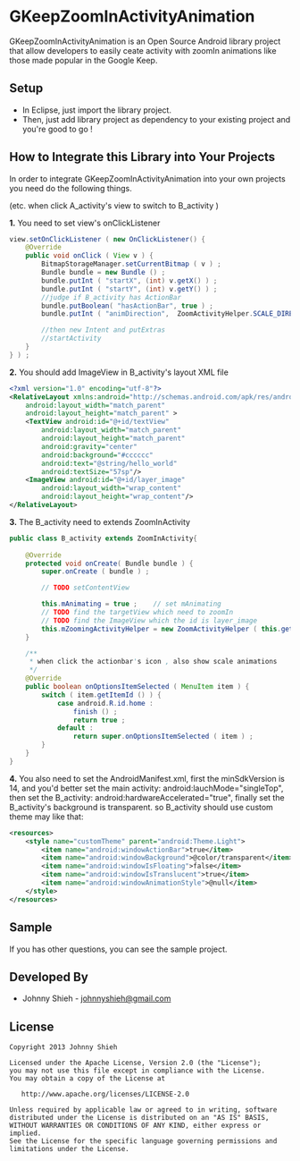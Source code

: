 GKeepZoomInActivityAnimation
============================

GKeepZoomInActivityAnimation is an Open Source Android library project that allow developers to easily ceate activity with zoomIn animations like those made popular in the Google Keep.

Setup
-----
* In Eclipse, just import the library project.
* Then, just add library project as dependency to your existing project and you're good to go !

How to Integrate this Library into Your Projects
------------------------------------------------
In order to integrate GKeepZoomInActivityAnimation into your own projects you need do the following things.

(etc. when click A_activity's view to switch to B_activity )

__1.__      You need to set view's onClickListener

```java
view.setOnClickListener ( new OnClickListener() {
    @Override
    public void onClick ( View v ) {
        BitmapStorageManager.setCurrentBitmap ( v ) ;
        Bundle bundle = new Bundle () ;
        bundle.putInt ( "startX", (int) v.getX() ) ;
        bundle.putInt ( "startY", (int) v.getY() ) ;
        //judge if B_activity has ActionBar
        bundle.putBoolean( "hasActionBar", true ) ;
        bundle.putInt ( "animDirection",  ZoomActivityHelper.SCALE_DIRECT ) ;

        //then new Intent and putExtras
        //startActivity
    }
} ) ;
```

__2.__      You should add ImageView in B_activity's layout XML file

```xml
<?xml version="1.0" encoding="utf-8"?>
<RelativeLayout xmlns:android="http://schemas.android.com/apk/res/android"
    android:layout_width="match_parent"
    android:layout_height="match_parent" >
    <TextView android:id="@+id/textView" 
        android:layout_width="match_parent"
        android:layout_height="match_parent"
        android:gravity="center"
        android:background="#cccccc"
        android:text="@string/hello_world"
        android:textSize="57sp"/>
    <ImageView android:id="@+id/layer_image"
        android:layout_width="wrap_content"
        android:layout_height="wrap_content"/>
</RelativeLayout>
```

__3.__      The B_activity need to extends ZoomInActivity

```java
public class B_activity extends ZoomInActivity{
    
    @Override
    protected void onCreate( Bundle bundle ) {
        super.onCreate ( bundle ) ;

        // TODO setContentView

        this.mAnimating = true ;    // set mAnimating
        // TODO find the targetView which need to zoomIn
        // TODO find the ImageView which the id is layer_image
        this.mZoomingActivityHelper = new ZoomActivityHelper ( this.getIntent().getExtras(), imageView, targetView, this, this ) ;
    }

    /**
     * when click the actionbar's icon , also show scale animations
     */
    @Override
    public boolean onOptionsItemSelected ( MenuItem item ) {
        switch ( item.getItemId () ) {
            case android.R.id.home :
                finish () ;
                return true ;
            default :
                return super.onOptionsItemSelected ( item ) ;
        }
    }
}
```

__4.__      You also need to set the AndroidManifest.xml, first the minSdkVersion is 14, and you'd better set the main activity: android:lauchMode="singleTop", then set the B_activity:
android:hardwareAccelerated="true", finally set the B_activity's background is transparent.
so B_activity should use custom theme may like that:

```xml
<resources>
    <style name="customTheme" parent="android:Theme.Light">
        <item name="android:windowActionBar">true</item>
        <item name="android:windowBackground">@color/transparent</item>
        <item name="android:windowIsFloating">false</item>
        <item name="android:windowIsTranslucent">true</item>
        <item name="android:windowAnimationStyle">@null</item>
    </style>
</resources>
```

Sample
------

If you has other questions, you can see the sample project.

Developed By
------------
* Johnny Shieh - <johnnyshieh@gmail.com>

License
-------

    Copyright 2013 Johnny Shieh
    
    Licensed under the Apache License, Version 2.0 (the "License");
    you may not use this file except in compliance with the License.
    You may obtain a copy of the License at

       http://www.apache.org/licenses/LICENSE-2.0

    Unless required by applicable law or agreed to in writing, software
    distributed under the License is distributed on an "AS IS" BASIS,
    WITHOUT WARRANTIES OR CONDITIONS OF ANY KIND, either express or implied.
    See the License for the specific language governing permissions and
    limitations under the License.


